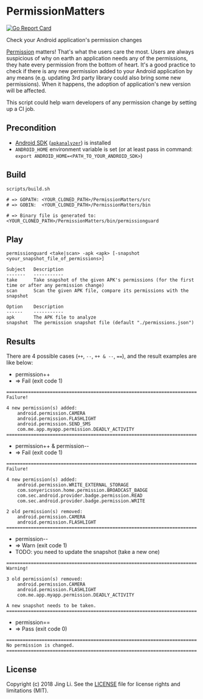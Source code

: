 # PermissionMatters

[![Go Report Card](https://goreportcard.com/badge/github.com/thyrlian/PermissionMatters)](https://goreportcard.com/report/github.com/thyrlian/PermissionMatters)

Check your Android application's permission changes

[Permission](https://developer.android.com/guide/topics/permissions/index.html) matters!  That's what the users care the most.  Users are always suspicious of why on earth an application needs any of the permissions, they hate every permission from the bottom of heart.  It's a good practice to check if there is any new permission added to your Android application by any means (e.g. updating 3rd party library could also bring some new permissions).  When it happens, the adoption of application's new version will be affected.

This script could help warn developers of any permission change by setting up a CI job.

## Precondition

* [Android SDK](https://developer.android.com/studio/index.html#command-tools) ([`apkanalyzer`](https://developer.android.com/studio/command-line/apkanalyzer.html)) is installed
* `ANDROID_HOME` environment variable is set (or at least pass in command: `export ANDROID_HOME=<PATH_TO_YOUR_ANDROID_SDK>`)

## Build

```console
scripts/build.sh

# => GOPATH: <YOUR_CLONED_PATH>/PermissionMatters/src
# => GOBIN:  <YOUR_CLONED_PATH>/PermissionMatters/bin

# => Binary file is generated to: <YOUR_CLONED_PATH>/PermissionMatters/bin/permissionguard
```

## Play

```console
permissionguard <take|scan> -apk <apk> [-snapshot <your_snapshot_file_of_permissions>]

Subject   Description
-------   -----------
take      Take snapshot of the given APK's permissions (for the first time or after any permission change)
scan      Scan the given APK file, compare its permissions with the snapshot

Option    Description
------    -----------
apk       The APK file to analyze
snapshot  The permission snapshot file (default "./permissions.json")
```

## Results

There are 4 possible cases (`++`, `--`, `++ & --`, `==`), and the result examples are like below:

* permission++
* => Fail (exit code 1)
```console
======================================================================
Failure!

4 new permission(s) added:
    android.permission.CAMERA
    android.permission.FLASHLIGHT
    android.permission.SEND_SMS
    com.me.app.myapp.permission.DEADLY_ACTIVITY
======================================================================
```

* permission++  &  permission--
* => Fail (exit code 1)
```console
======================================================================
Failure!

4 new permission(s) added:
    android.permission.WRITE_EXTERNAL_STORAGE
    com.sonyericsson.home.permission.BROADCAST_BADGE
    com.sec.android.provider.badge.permission.READ
    com.sec.android.provider.badge.permission.WRITE

2 old permission(s) removed:
    android.permission.CAMERA
    android.permission.FLASHLIGHT
======================================================================
```

* permission--
* => Warn (exit code 1)
* TODO: you need to update the snapshot (take a new one)
```console
======================================================================
Warning!

3 old permission(s) removed:
    android.permission.CAMERA
    android.permission.FLASHLIGHT
    com.me.app.myapp.permission.DEADLY_ACTIVITY

A new snapshot needs to be taken.
======================================================================
```

* permission==
* => Pass (exit code 0)
```console
======================================================================
No permission is changed.
======================================================================
```

## License

Copyright (c) 2018 Jing Li. See the [LICENSE](https://github.com/thyrlian/PermissionMatters/blob/master/LICENSE) file for license rights and limitations (MIT).
